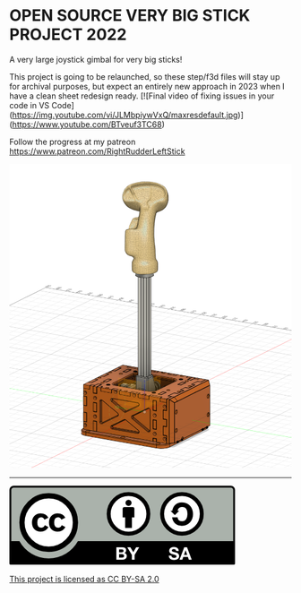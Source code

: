 # OPEN SOURCE VERY BIG STICK PROJECT 2022
A very large joystick gimbal for very big sticks!

This project is going to be relaunched, so these step/f3d files will stay up for archival purposes, but expect an entirely new approach in 2023 when I have a clean sheet redesign ready.
[![Final video of fixing issues in your code in VS Code]
(https://img.youtube.com/vi/JLMbpiywVxQ/maxresdefault.jpg)]
(https://www.youtube.com/BTveuf3TC68)

Follow the progress at my patreon
https://www.patreon.com/RightRudderLeftStick

![Screenshot](HeaderImage.PNG)

---

![Screenshot](by-sa.png)

[This project is licensed as CC BY-SA 2.0](https://creativecommons.org/licenses/by-sa/2.0/)
